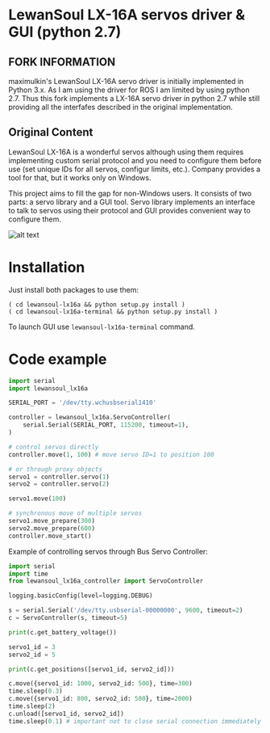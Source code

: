 LewanSoul LX-16A servos driver & GUI (python 2.7)
====================================

## FORK INFORMATION
maximulkin's LewanSoul LX-16A servo driver is initially implemented in Python 3.x. As I am using the driver for ROS I am limited by using python 2.7. Thus this fork implements a LX-16A servo driver in python 2.7 while still providing all the interfafes described in the original implementation.

## Original Content
LewanSoul LX-16A is a wonderful servos although using them requires
implementing custom serial protocol and you need to configure them
before use (set unique IDs for all servos, configur limits, etc.).
Company provides a tool for that, but it works only on Windows.

This project aims to fill the gap for non-Windows users. It consists
of two parts: a servo library and a GUI tool. Servo library implements
an interface to talk to servos using their protocol and GUI provides
convenient way to configure them.

![alt text](resources/screenshot-v0.1.png)

Installation
============
Just install both packages to use them:

```
( cd lewansoul-lx16a && python setup.py install )
( cd lewansoul-lx16a-terminal && python setup.py install )
```

To launch GUI use `lewansoul-lx16a-terminal` command.

Code example
============

```python
import serial
import lewansoul_lx16a

SERIAL_PORT = '/dev/tty.wchusbserial1410'

controller = lewansoul_lx16a.ServoController(
    serial.Serial(SERIAL_PORT, 115200, timeout=1),
)

# control servos directly
controller.move(1, 100) # move servo ID=1 to position 100

# or through proxy objects
servo1 = controller.servo(1)
servo2 = controller.servo(2)

servo1.move(100)

# synchronous move of multiple servos
servo1.move_prepare(300)
servo2.move_prepare(600)
controller.move_start()
```

Example of controlling servos through Bus Servo Controller:
```python
import serial
import time
from lewansoul_lx16a_controller import ServoController

logging.basicConfig(level=logging.DEBUG)

s = serial.Serial('/dev/tty.usbserial-00000000', 9600, timeout=2)
c = ServoController(s, timeout=5)

print(c.get_battery_voltage())

servo1_id = 3
servo2_id = 5

print(c.get_positions([servo1_id, servo2_id]))

c.move({servo1_id: 1000, servo2_id: 500}, time=300)
time.sleep(0.3)
c.move({servo1_id: 800, servo2_id: 500}, time=2000)
time.sleep(2)
c.unload([servo1_id, servo2_id])
time.sleep(0.1) # important not to close serial connection immediately
```
